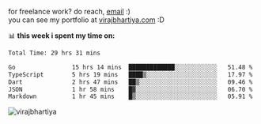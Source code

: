 for freelance work? do reach, [email](mailto:vlbhartiya@gmail.com) :)<br/>
you can see my portfolio at [virajbhartiya.com](https://virajbhartiya.com) :D

📊 **this week i spent my time on:**

<!--START_SECTION:waka-->

```txt
Total Time: 29 hrs 31 mins

Go                15 hrs 14 mins  █████████████░░░░░░░░░░░░   51.48 %
TypeScript        5 hrs 19 mins   ████▒░░░░░░░░░░░░░░░░░░░░   17.97 %
Dart              2 hrs 47 mins   ██▒░░░░░░░░░░░░░░░░░░░░░░   09.46 %
JSON              1 hr 58 mins    █▓░░░░░░░░░░░░░░░░░░░░░░░   06.70 %
Markdown          1 hr 45 mins    █▒░░░░░░░░░░░░░░░░░░░░░░░   05.91 %
```

<!--END_SECTION:waka-->

<p align="left"> <img src="https://komarev.com/ghpvc/?username=virajbhartiya&color=blue" alt="virajbhartiya" /> </p>
